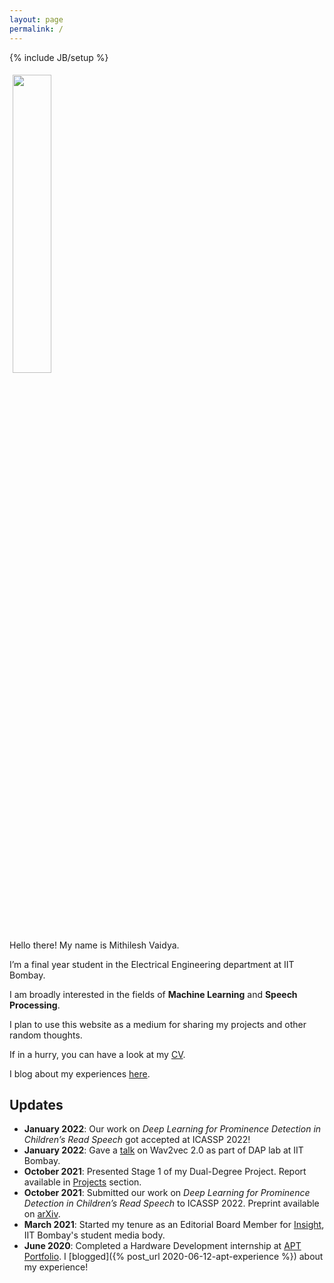 ```yaml
---
layout: page
permalink: /
---
```

{% include JB/setup %}

<img style="float: center; width: 35%; padding: 5px;" src=" {{site.url}}/assets/img/profile.jpg ">

Hello there! My name is Mithilesh Vaidya.

I’m a final year student in the Electrical Engineering department at IIT Bombay.

I am broadly interested in the fields of **Machine Learning** and **Speech Processing**.

I plan to use this website as a medium for sharing my projects and other random thoughts.

If in a hurry, you can have a look at my [CV]({{site.url}}/cv).

I blog about my experiences [here]({{site.url}}/blog.html).

## Updates

<!-- <div style="height:250px;overflow:auto;"> -->
* **January 2022**: Our work on *Deep Learning for Prominence Detection in Children’s Read Speech* got accepted at ICASSP 2022!
* **January 2022**: Gave a [talk]({{site.url}}/assets/pdf/dap_wav2vec.pdf) on Wav2vec 2.0 as part of DAP lab at IIT Bombay.
* **October 2021**: Presented Stage 1 of my Dual-Degree Project. Report available in [Projects]({{site.url}}/projects.html) section. 
* **October 2021**: Submitted our work on *Deep Learning for Prominence Detection in Children’s Read Speech* to ICASSP 2022. Preprint available on [arXiv](https://arxiv.org/abs/2110.14273).
* **March 2021**: Started my tenure as an Editorial Board Member for [Insight](https://www.insightiitb.org),
  IIT Bombay's student media body.
* **June 2020**: Completed a Hardware Development internship at [APT Portfolio](http://aptportfolio.com). I [blogged]({% post_url 2020-06-12-apt-experience %}) about my experience!
<!-- </div> -->


